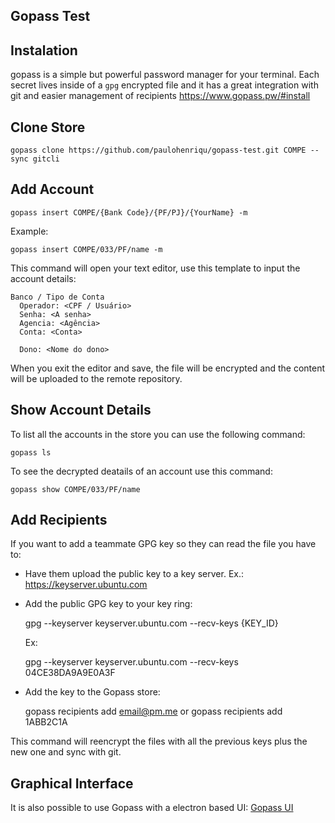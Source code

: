 ## Gopass Test
## Instalation
gopass is a simple but powerful password manager for your terminal.
Each secret lives inside of a `gpg` encrypted file and it has a great integration with git and easier management of recipients
https://www.gopass.pw/#install
## Clone Store

    gopass clone https://github.com/paulohenriqu/gopass-test.git COMPE --sync gitcli


## Add Account

    gopass insert COMPE/{Bank Code}/{PF/PJ}/{YourName} -m
Example:

    gopass insert COMPE/033/PF/name -m

This command will open your text editor, use this template to input the account details:

```
Banco / Tipo de Conta
  Operador: <CPF / Usuário>
  Senha: <A senha>
  Agencia: <Agência>
  Conta: <Conta>

  Dono: <Nome do dono>
```

When you exit the editor and save, the file will be encrypted and the content will be uploaded to the remote repository.

## Show Account Details
To list all the accounts in the store you can use the following command:

    gopass ls
To see the decrypted deatails of an account use this command:

    gopass show COMPE/033/PF/name
## Add Recipients
If you want to add a teammate GPG key so they can read the file you have to:

 - Have them upload the public key to a key server. Ex.: https://keyserver.ubuntu.com
 - Add the public GPG key to your key ring:

  

  

    gpg --keyserver keyserver.ubuntu.com --recv-keys {KEY_ID}

	Ex:

    gpg --keyserver keyserver.ubuntu.com --recv-keys 04CE38DA9A9E0A3F

 - Add the key to the Gopass store:
	

    gopass recipients add email@pm.me
		or
    gopass recipients add 1ABB2C1A

This command will reencrypt the files with all the previous keys plus the new one and sync with git.

## Graphical Interface
It is also possible to use Gopass with a electron based UI: [Gopass UI](https://github.com/codecentric/gopass-ui)
